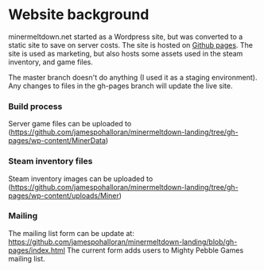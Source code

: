 
# Website background
minermeltdown.net started as a Wordpress site, but was converted to a static site to save on server costs. The site is hosted on [Github pages](https://pages.github.com/). The site is used as marketing, but also hosts some assets used in the steam inventory, and game files.

The master branch doesn't do anything (I used it as a staging environment). Any changes to files in the gh-pages branch will update the live site.

### Build process
Server game files can be uploaded to (https://github.com/jamespohalloran/minermeltdown-landing/tree/gh-pages/wp-content/MinerData)

### Steam inventory files
Steam inventory images can be uploaded to (https://github.com/jamespohalloran/minermeltdown-landing/tree/gh-pages/wp-content/uploads/Miner)

### Mailing 
The mailing list form can be update at: https://github.com/jamespohalloran/minermeltdown-landing/blob/gh-pages/index.html
The current form adds users to Mighty Pebble Games mailing list.

